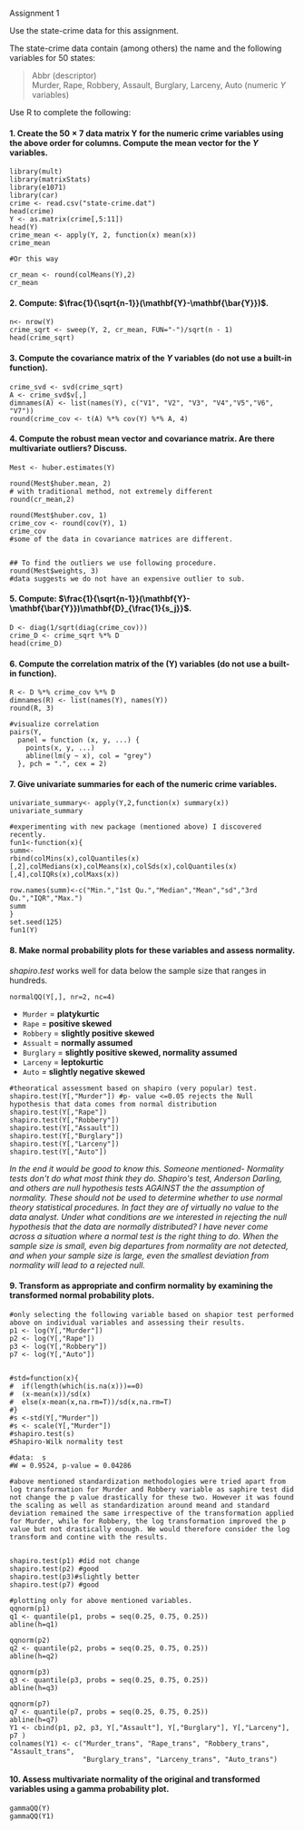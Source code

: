 Assignment 1

Use the state-crime data for this assignment.

The state-crime data contain (among others) the name and the following variables for 50 states:  
> Abbr (descriptor)  
> Murder, Rape, Robbery, Assault, Burglary, Larceny, Auto (numeric $Y$ variables)

Use R to complete the following:

#### 1. Create the $50 \times 7$ data matrix $\mathbf{Y}$ for the numeric crime variables using the above order for columns. Compute the mean vector for the $Y$ variables.

```{r}
library(mult)
library(matrixStats)
library(e1071)
library(car)
crime <- read.csv("state-crime.dat")
head(crime)
Y <- as.matrix(crime[,5:11])
head(Y)
crime_mean <- apply(Y, 2, function(x) mean(x))
crime_mean

#Or this way

cr_mean <- round(colMeans(Y),2)
cr_mean
```

#### 2. Compute:  $\frac{1}{\sqrt{n-1}}(\mathbf{Y}-\mathbf{\bar{Y}})$. 

```{r}
n<- nrow(Y)
crime_sqrt <- sweep(Y, 2, cr_mean, FUN="-")/sqrt(n - 1)
head(crime_sqrt)
```

#### 3. Compute the covariance matrix of the $Y$ variables (do not use a built-in function).  

```{r}
crime_svd <- svd(crime_sqrt)
A <- crime_svd$v[,]
dimnames(A) <- list(names(Y), c("V1", "V2", "V3", "V4","V5","V6", "V7"))
round(crime_cov <- t(A) %*% cov(Y) %*% A, 4)
```

#### 4. Compute the robust mean vector and covariance matrix. Are there multivariate outliers? Discuss.  

```{r}
Mest <- huber.estimates(Y)

round(Mest$huber.mean, 2)
# with traditional method, not extremely different
round(cr_mean,2)

round(Mest$huber.cov, 1)
crime_cov <- round(cov(Y), 1)
crime_cov
#some of the data in covariance matrices are different.


## To find the outliers we use following procedure.
round(Mest$weights, 3)
#data suggests we do not have an expensive outlier to sub.
```

#### 5. Compute:  $\frac{1}{\sqrt{n-1}}(\mathbf{Y}-\mathbf{\bar{Y}})\mathbf{D}_{\frac{1}{s_j}}$.  

```{r}
D <- diag(1/sqrt(diag(crime_cov)))
crime_D <- crime_sqrt %*% D
head(crime_D)
```

#### 6. Compute the correlation matrix of the \(Y\) variables (do not use a built-in function).  

```{r}
R <- D %*% crime_cov %*% D
dimnames(R) <- list(names(Y), names(Y))
round(R, 3)

#visualize correlation
pairs(Y,
  panel = function (x, y, ...) {
    points(x, y, ...)
    abline(lm(y ~ x), col = "grey")
  }, pch = ".", cex = 2)
```

#### 7. Give univariate summaries for each of the numeric crime variables.  

```{r}
univariate_summary<- apply(Y,2,function(x) summary(x))
univariate_summary

#experimenting with new package (mentioned above) I discovered recently.
fun1<-function(x){
summ<-
rbind(colMins(x),colQuantiles(x)[,2],colMedians(x),colMeans(x),colSds(x),colQuantiles(x)[,4],colIQRs(x),colMaxs(x))
    
row.names(summ)<-c("Min.","1st Qu.","Median","Mean","sd","3rd Qu.","IQR","Max.")
summ
}
set.seed(125)
fun1(Y)
```




#### 8. Make normal probability plots for these variables and assess normality.  


$shapiro.test$ works well for data below the sample size that ranges in hundreds.

```{r}
normalQQ(Y[,], nr=2, nc=4)
```

- `Murder` = **platykurtic**
- `Rape` = **positive skewed** 
- `Robbery` = **slightly positive skewed**
- `Assualt` = **normally assumed**
- `Burglary` = **slightly positive skewed, normality assumed**
- `Larceny` = **leptokurtic**
- `Auto` = **slightly negative skewed**


```{r}
#theoratical assessment based on shapiro (very popular) test.
shapiro.test(Y[,"Murder"]) #p- value <=0.05 rejects the Null hypothesis that data comes from normal distribution
shapiro.test(Y[,"Rape"])
shapiro.test(Y[,"Robbery"])
shapiro.test(Y[,"Assault"])
shapiro.test(Y[,"Burglary"])
shapiro.test(Y[,"Larceny"])
shapiro.test(Y[,"Auto"])
```


*In the end it would be good to know this. Someone mentioned-  Normality tests don't do what most think they do. Shapiro's test, Anderson Darling, and others are null hypothesis tests AGAINST the the assumption of normality. These should not be used to determine whether to use normal theory statistical procedures. In fact they are of virtually no value to the data analyst. Under what conditions are we interested in rejecting the null hypothesis that the data are normally distributed? I have never come across a situation where a normal test is the right thing to do. When the sample size is small, even big departures from normality are not detected, and when your sample size is large, even the smallest deviation from normality will lead to a rejected null.*



#### 9. Transform as appropriate and confirm normality by examining the transformed normal probability plots.  

```{r}
#only selecting the following variable based on shapior test performed above on individual variables and assessing their results.
p1 <- log(Y[,"Murder"])
p2 <- log(Y[,"Rape"])
p3 <- log(Y[,"Robbery"])
p7 <- log(Y[,"Auto"])


#std=function(x){
#  if(length(which(is.na(x)))==0)
#  (x-mean(x))/sd(x)
#  else(x-mean(x,na.rm=T))/sd(x,na.rm=T)
#}
#s <-std(Y[,"Murder"])
#s <- scale(Y[,"Murder"])
#shapiro.test(s)
#Shapiro-Wilk normality test

#data:  s
#W = 0.9524, p-value = 0.04286

#above mentioned standardization methodologies were tried apart from log transformation for Murder and Robbery variable as saphire test did not change the p value drastically for these two. However it was found the scaling as well as standardization around meand and standard deviation remained the same irrespective of the transformation applied for Murder, while for Robbery, the log transformation improved the p value but not drastically enough. We would therefore consider the log transform and contine with the results.


shapiro.test(p1) #did not change
shapiro.test(p2) #good
shapiro.test(p3)#slightly better
shapiro.test(p7) #good

#plotting only for above mentioned variables.
qqnorm(p1)
q1 <- quantile(p1, probs = seq(0.25, 0.75, 0.25))
abline(h=q1)

qqnorm(p2)
q2 <- quantile(p2, probs = seq(0.25, 0.75, 0.25))
abline(h=q2)

qqnorm(p3)
q3 <- quantile(p3, probs = seq(0.25, 0.75, 0.25))
abline(h=q3)

qqnorm(p7)
q7 <- quantile(p7, probs = seq(0.25, 0.75, 0.25))
abline(h=q7)
Y1 <- cbind(p1, p2, p3, Y[,"Assault"], Y[,"Burglary"], Y[,"Larceny"], p7 )
colnames(Y1) <- c("Murder_trans", "Rape_trans", "Robbery_trans", "Assault_trans",
                  "Burglary_trans", "Larceny_trans", "Auto_trans")
```






#### 10. Assess multivariate normality of the original and transformed variables using a gamma probability plot.  

```{r}
gammaQQ(Y)
gammaQQ(Y1)
```
